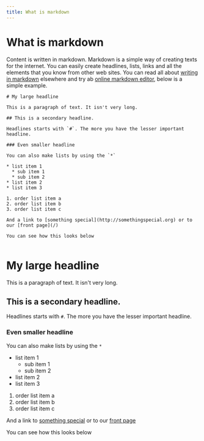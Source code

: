 ```yaml
---
title: What is markdown
---
```


# What is markdown

Content is written in markdown. Markdown is a simple way of creating texts for the internet. You can easily create headlines, lists, links and all the elements that you know from other web sites. You can read all about [writing in markdown](http://lifehacker.com/5943320/what-is-markdown-and-why-is-it-better-for-my-to-do-lists-and-notes) elsewhere and try ab [online markdown editor](http://dillinger.io/), below is a simple example.

```
# My large headline

This is a paragraph of text. It isn't very long.

## This is a secondary headline.

Headlines starts with `#`. The more you have the lesser important headline.

### Even smaller headline

You can also make lists by using the `*`

* list item 1
  * sub item 1
  * sub item 2
* list item 2
* list item 3

1. order list item a
2. order list item b
3. order list item c

And a link to [something special](http://somethingspecial.org) or to our [front page](/)

You can see how this looks below
 
```

# My large headline

This is a paragraph of text. It isn't very long.

## This is a secondary headline.

Headlines starts with `#`. The more you have the lesser important headline.

### Even smaller headline

You can also make lists by using the `*`

* list item 1
  * sub item 1
  * sub item 2
* list item 2
* list item 3


1. order list item a
2. order list item b
3. order list item c

And a link to [something special](http://somethingspecial.org) or to our [front page](/)

You can see how this looks below
